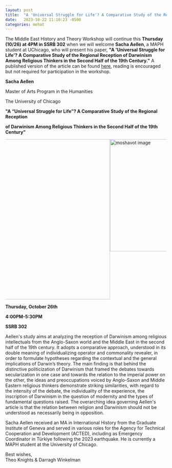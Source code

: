 ```yaml
---
layout: post
title:  "A 'Universal Struggle for Life'? A Comparative Study of the Regional Reception of Darwinism Among Religious Thinkers"
date:   2023-10-22 11:10:23 -0500
categories: mehat
---
```


<p class="last-paragraph">The Middle East History and Theory Workshop will continue this <b>Thursday (10/26) at 4PM in SSRB 302</b> when we will welcome <b>Sacha Aellen</b>, a MAPH student at UChicago, who will present his paper, <b>"A 'Universal Struggle for Life'? A Comparative Study of the Regional Reception of Darwinism Among Religious Thinkers in the Second Half of the 19th Century."</b> A published version of the article can be found <a href="{{ site.url }}/pdfs/Publication Socieėteės Politiques Compareėes.pdf">here</a>, reading is encouraged but not required for participation in the workshop.</p>

<div class="center-text-mehat">
    <p><b>Sacha Aellen</b></p>
    <p>Master of Arts Program in the Humanities</p> 
    <p>The University of Chicago</p>
    <p><b>"A “Universal Struggle for Life”? A Comparative Study of the Regional Reception</b></p> 
    <p><b>of Darwinism Among Religious Thinkers in the Second Half of the 19th Century"</b></p>
</div>
<div style="display: flex; justify-content: center; overflow-x: auto;">
  <div class="desktoponly" style="max-width: 100%;">
    <a href="{{ site.url }}/images/alafghanivedarwin.png" target="_blank">
      <img alt="moshavot image" src="{{ site.url }}/images/alafghanivedarwin.png" 
        style="width: 500px;" />
    </a>
  </div>
  <div class="mobileonly" style="max-width: 100%;">
    <a href="{{ site.url }}/images/alafghanivedarwin.png" target="_blank">
      <img alt="moshavot image" src="{{ site.url }}/images/alafghanivedarwin.png"
        style="width: 350px;" />
    </a>
  </div>
</div>
<div class="center-text-mehat">
    <p><b>Thursday, October 26th</b></p>
    <p><b>4:00PM-5:30PM</b></p> 
    <p><b>SSRB 302</b></p>
</div> 

<p class="last-paragraph"> Aellen's study aims at analyzing the reception of Darwinism among religious intellectuals from the Anglo-Saxon world and the Middle East in the second half of the 19th century. It adopts a comparative approach, understood in its double meaning of individualizing operator and commonality revealer, in order to formulate hypotheses regarding the contextual and the general implications of Darwin’s theory. The main finding is that behind the distinctive politicization of Darwinism that framed the debates towards secularization in one case and towards the relation to the imperial power on the other, the ideas and preoccupations voiced by Anglo-Saxon and Middle Eastern religious thinkers demonstrate striking similarities, with regard to the intensity of the debate, the individuality of the experience, the inscription of Darwinism in the question of modernity and the types of fundamental questions raised. The overarching idea governing Aellen's article is that the relation between religion and Darwinism should not be understood as necessarily being in opposition.</p>

<p class="last-paragraph">Sacha Aellen received an MA in International History from the Graduate Institute of Geneva and served in various roles for the Agency for Technical Cooperation and Development (ACTED), including as Emergency Coordinator in Türkiye following the 2023 earthquake. He is currently a MAPH student at the University of Chicago.</p>

<p class="last-paragraph">Best wishes,
<br>Theo Knights & Darragh Winkelman</p>
